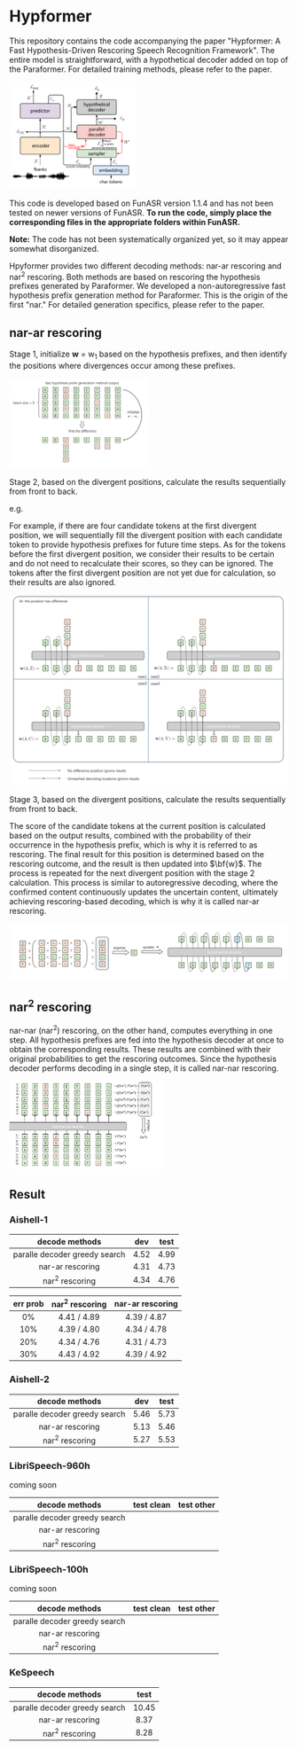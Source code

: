 # Hypformer

This repository contains the code accompanying the paper "Hypformer: A Fast Hypothesis-Driven Rescoring Speech Recognition Framework". The entire model is straightforward, with a hypothetical decoder added on top of the Paraformer. For detailed training methods, please refer to the paper.

<img src="./fig/model.png" width="45%" />

This code is developed based on FunASR version 1.1.4 and has not been tested on newer versions of FunASR.
**To run the code, simply place the corresponding files in the appropriate folders within FunASR.**

**Note:** The code has not been systematically organized yet, so it may appear somewhat disorganized.

Hpyformer provides two different decoding methods: nar-ar rescoring and nar<sup>2</sup> rescoring. Both methods are based on rescoring the hypothesis prefixes generated by Paraformer. We developed a non-autoregressive fast hypothesis prefix generation method for Paraformer. This is the origin of the first "nar." For detailed generation specifics, please refer to the paper.

## nar-ar rescoring

Stage 1, initialize <b>w</b> = w<sub>1</sub> based on the hypothesis prefixes, and then identify the positions where divergences occur among these prefixes.

<img src="./fig/nar-ar_1.png" width="50%" />

Stage 2, based on the divergent positions, calculate the results sequentially from front to back.

e.g.

For example, if there are four candidate tokens at the first divergent position, we will sequentially fill the divergent position with each candidate token to provide hypothesis prefixes for future time steps. As for the tokens before the first divergent position, we consider their results to be certain and do not need to recalculate their scores, so they can be ignored. The tokens after the first divergent position are not yet due for calculation, so their results are also ignored.

<img src="./fig/nar-ar_2.png" width="100%" />

Stage 3, based on the divergent positions, calculate the results sequentially from front to back.

The score of the candidate tokens at the current position is calculated based on the output results, combined with the probability of their occurrence in the hypothesis prefix, which is why it is referred to as rescoring. The final result for this position is determined based on the rescoring outcome, and the result is then updated into $\bf{w}$. The process is repeated for the next divergent position with the stage 2 calculation. This process is similar to autoregressive decoding, where the confirmed content continuously updates the uncertain content, ultimately achieving rescoring-based decoding, which is why it is called nar-ar rescoring.

<img src="./fig/nar-ar_3.png" width="100%" />

## nar<sup>2</sup> rescoring

nar-nar (nar<sup>2</sup>) rescoring, on the other hand, computes everything in one step. All hypothesis prefixes are fed into the hypothesis decoder at once to obtain the corresponding results. These results are combined with their original probabilities to get the rescoring outcomes. Since the hypothesis decoder performs decoding in a single step, it is called nar-nar rescoring.

<img src="./fig/nar2.png" width="55%" />

## Result

### Aishell-1

|        decode methods         | dev  | test |
| :---------------------------: | :--: | :--: |
| paralle decoder greedy search | 4.52 | 4.99 |
|       nar-ar rescoring        | 4.31 | 4.73 |
|       nar<sup>2</sup> rescoring       | 4.34 | 4.76 |

| err prob | nar<sup>2</sup> rescoring | nar-ar rescoring |
| :------: | :---------------: | :--------------: |
|    0%    |    4.41 / 4.89    |   4.39 / 4.87    |
|   10%    |    4.39 / 4.80    |   4.34 / 4.78    |
|   20%    |    4.34 / 4.76    |   4.31 / 4.73    |
|   30%    |    4.43 / 4.92    |   4.39 / 4.92    |

### Aishell-2

|        decode methods         | dev  | test |
| :---------------------------: | :--: | :--: |
| paralle decoder greedy search | 5.46 | 5.73 |
|       nar-ar rescoring        | 5.13 | 5.46 |
|       nar<sup>2</sup> rescoring       | 5.27 | 5.53 |

### LibriSpeech-960h

coming soon

|        decode methods         | test clean | test other |
| :---------------------------: | :--------: | :--------: |
| paralle decoder greedy search |            |            |
|       nar-ar rescoring        |            |            |
|       nar<sup>2</sup> rescoring       |            |            |

### LibriSpeech-100h

coming soon

|        decode methods         | test clean | test other |
| :---------------------------: | :--------: | :--------: |
| paralle decoder greedy search |            |            |
|       nar-ar rescoring        |            |            |
|       nar<sup>2</sup> rescoring       |            |            |

### KeSpeech

|        decode methods         | test  |
| :---------------------------: | :---: |
| paralle decoder greedy search | 10.45 |
|       nar-ar rescoring        | 8.37  |
|       nar<sup>2</sup> rescoring       | 8.28  |
